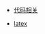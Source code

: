 <!--
 * @Author: weiekko weiekko@gmail.com
 * @Date: 2023-06-02 13:55:25
 * @LastEditors: weiekko weiekko@gmail.com
 * @LastEditTime: 2023-06-04 10:57:35
 * @FilePath: \docs\docs\_sidebar.md
 * @Description: 
 * 
 * Copyright (c) 2023 by weiekko weiekko@gmail.com, All Rights Reserved. 
-->
<!-- docs/_sidebar.md -->
* [代码相关](/code/)
<!-- * [2022考研](/考研/) -->
* [latex](/latex/)
